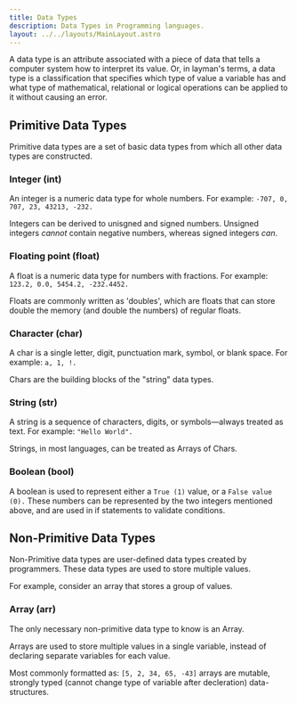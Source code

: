 ```yaml
---
title: Data Types 	
description: Data Types in Programming languages.
layout: ../../layouts/MainLayout.astro
---
```



A data type is an attribute associated with a piece of data that tells a computer system how to interpret its value. Or, in layman's terms, a data type is a classification that specifies which type of value a variable has and what type of mathematical, relational or logical operations can be applied to it without causing an error.

## Primitive Data Types
Primitive data types are a set of basic data types from which all other data types are constructed.
### Integer (int)

An integer is a numeric data type for whole numbers. For example:  ```-707, 0, 707, 23, 43213, -232.``` 

Integers can be derived to unisgned and signed numbers. Unsigned integers _cannot_ contain negative numbers, whereas signed integers _can_.


### Floating point (float)

A float is a numeric data type for numbers with fractions. For example:  ```123.2, 0.0, 5454.2, -232.4452.```

Floats are commonly written as 'doubles', which are floats that can store double the memory (and double the numbers) of regular floats.


### Character (char)

A char is a single letter, digit, punctuation mark, symbol, or blank space. For example: ```a, 1, !.```

Chars are the building blocks of the "string" data types.

### String (str)

A string is a sequence of characters, digits, or symbols—always treated as text. For example: ```"Hello World".``` 

Strings, in most languages, can be treated as Arrays of Chars.

### Boolean (bool)

A boolean is used to represent either a ```True (1)``` value, or a ```False value (0).```
These numbers can be represented by the two integers mentioned above, and are used in if statements to validate conditions.

## Non-Primitive Data Types
 Non-Primitive data types are user-defined data types created by programmers. These data types are used to store multiple values.

For example, consider an array that stores a group of values.

### Array (arr)
The only necessary non-primitive data type to know is an Array.

Arrays are used to store multiple values in a single variable, instead of declaring separate variables for each value.

Most commonly formatted as: ```[5, 2, 34, 65, -43]``` arrays are mutable, strongly typed (cannot change type of variable after decleration) data-structures.